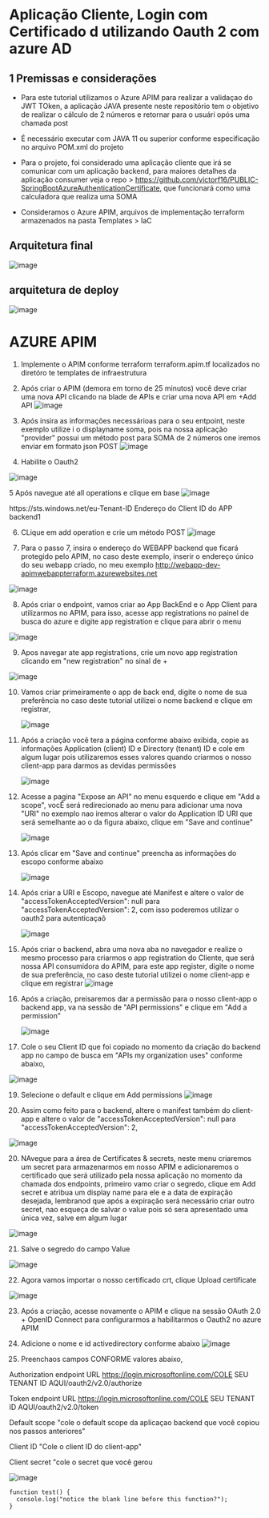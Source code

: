 # Aplicação Cliente, Login com Certificado d utilizando Oauth 2 com azure AD #

## 1 Premissas e considerações

 * Para este tutorial utilizamos o Azure APIM para realizar a validaçao do JWT TOken, a aplicação JAVA presente neste repositório tem o objetivo de realizar o cálculo de 2 números e retornar para o usuári opós uma chamada post

 * É necessário executar com JAVA 11 ou superior conforme especificação no arquivo POM.xml do projeto

 * Para o projeto, foi considerado uma aplicação cliente que irá se comunicar com um aplicação backend, para maiores detalhes da aplicação consumer veja o repo > https://github.com/victorf16/PUBLIC-SpringBootAzureAuthenticationCertificate, que funcionará como uma calculadora que realiza uma SOMA
  
 * Consideramos o Azure APIM, arquivos de implementação terraform armazenados na pasta Templates > IaC

## Arquitetura final

![image](https://github.com/victorf16/PUBLIC-SpringBootAzureAuthenticationCertificate-/assets/28166733/f4d87fab-ab47-40b3-a6e3-680b58e3ed1c)

## arquitetura de deploy

![image](https://github.com/victorf16/PUBLIC-SpringBootAzureAuthenticationCertificateProvider/assets/28166733/0128246e-f550-4f4b-b4e6-21b756f39b03)

# AZURE APIM
1. Implemente o APIM conforme terraform terraform.apim.tf localizados no diretóro te templates de infraestrutura
2. Após criar o APIM (demora em torno de 25 minutos) você deve criar uma nova API clicando na blade de APIs e criar uma nova API em +Add API ![image](https://github.com/victorf16/PUBLIC-SpringBootAzureAuthenticationCertificateProvider/assets/28166733/74eb6831-ecf0-458a-b8a9-3df010268900)

3. Após insira as informações necessárioas para o seu entpoint, neste exemplo utilize i o displayname soma, pois na nossa aplicação "provider" possui um método post para SOMA de 2 números one iremos enviar em formato json POST
 ![image](https://github.com/victorf16/PUBLIC-SpringBootAzureAuthenticationCertificateProvider/assets/28166733/cc8d2fc2-07aa-452d-91e7-47d2e1c09875)


4. Habilite o Oauth2
   
![image](https://github.com/victorf16/PUBLIC-SpringBootAzureAuthenticationCertificateProvider/assets/28166733/e53af5cd-91c8-44ab-9884-e1059f7e2c56)

5 Após navegue até all operations e clique em base 
![image](https://github.com/victorf16/PUBLIC-SpringBootAzureAuthenticationCertificateProvider/assets/28166733/1fa7a428-b292-4f31-bdb1-27ea8b540b4c)


<!-- 

    IMPORTANT: 

    - Policy elements can appear only within the <inbound>, <outbound>, <backend> section elements. 

    - To apply a policy to the incoming request (before it is forwarded to the backend service), place a corresponding policy element within the <inbound> section element. 

    - To apply a policy to the outgoing response (before it is sent back to the caller), place a corresponding policy element within the <outbound> section element. 

    - To add a policy, place the cursor at the desired insertion point and select a policy from the sidebar. 

    - To remove a policy, delete the corresponding policy statement from the policy document. 

    - Position the <base> element within a section element to inherit all policies from the corresponding section element in the enclosing scope. 

    - Remove the <base> element to prevent inheriting policies from the corresponding section element in the enclosing scope. 

    - Policies are applied in the order of their appearance, from the top down. 

    - Comments within policy elements are not supported and may disappear. Place your comments between policy elements or at a higher level scope. 

-->

<policies>
    <inbound>
        <base />
        <authentication-certificate thumbprint="A0C8F954707B196CE31F474ADD0A1FD01AE97567" />
        <validate-jwt header-name="Authorization" failed-validation-httpcode="401" failed-validation-error-message="Unauthorized. Access token is missing or invalid.">
            <openid-config url="https://login.microsoftonline.com/Seu-Tenant/v2.0/.well-known/openid-configuration" />
            <issuers>
                <issuer>https://sts.windows.net/eu-Tenant-ID</issuer>
            </issuers>
            <required-claims>
                <claim name="aud">
                    <value>Endereço do Client ID do APP backend1</value>
                </claim>
            </required-claims>
        </validate-jwt>
    </inbound>
    <backend>
        <base />
    </backend>
    <outbound>
        <base />
    </outbound>
    <on-error>
        <base />
    </on-error>
</policies>


6. CLique em add operation e crie um método POST 
 ![image](https://github.com/victorf16/PUBLIC-SpringBootAzureAuthenticationCertificateProvider/assets/28166733/a4930f3e-8d7a-48b8-a4bf-247eee4c2862)

7. Para o passo 7, insira o endereço do WEBAPP backend que ficará protegido pelo APIM, no  caso deste exemplo, inserir o endereço único do seu webapp criado, no meu exemplo http://webapp-dev-apimwebappterraform.azurewebsites.net
  
![image](https://github.com/victorf16/PUBLIC-SpringBootAzureAuthenticationCertificateProvider/assets/28166733/0f7dce0b-8180-414d-9be1-2859e72d8af6)

8. Após criar o endpoint, vamos criar ao App BackEnd e o App Client para utilizarmos no APIM, para isso, acesse app registrations no painel de busca do azure e digite app registration e clique para abrir o menu 

 ![image](https://github.com/victorf16/PUBLIC-SpringBootAzureAuthenticationCertificateProvider/assets/28166733/2111a384-21fa-4624-8574-7768bafe6627)

9. Apos navegar ate app registrations, crie um novo app registration clicando em "new registration" no sinal de + 

![image](https://github.com/victorf16/PUBLIC-SpringBootAzureAuthenticationCertificateProvider/assets/28166733/50bf2066-9e79-41cd-92ba-e4bec1a635b0)  


10. Vamos criar primeiramente o app de back end,  digite o nome de sua preferência no caso deste tutorial utilizei o nome backend e clique em registrar,

     ![image](https://github.com/victorf16/PUBLIC-SpringBootAzureAuthenticationCertificateProvider/assets/28166733/ce444cb5-4c31-4bed-afe1-9c509c399925)
       


11. Após a criação você tera a página conforme abaixo exibida, copie as informações Application (client) ID e Directory (tenant) ID e cole em algum lugar pois utilizaremos esses valores quando criarmos o nosso client-app para darmos as devidas permissões

 
    ![image](https://github.com/victorf16/PUBLIC-SpringBootAzureAuthenticationCertificateProvider/assets/28166733/2e4a0f45-9dd1-49ff-96b6-0e2b877cb29c)


12. Acesse a pagina "Expose an API" no menu esquerdo e clique em "Add a scope", vocÊ será redirecionado ao menu para adicionar uma nova "URI" no exemplo nao iremos alterar o valor do Application ID URI que será semelhante ao o da figura abaixo, clique em "Save and continue"

    ![image](https://github.com/victorf16/PUBLIC-SpringBootAzureAuthenticationCertificateProvider/assets/28166733/99cc6522-5198-4a03-b16c-faeb9c1c4829)
    
13. Após clicar em "Save and continue" preencha as informações do escopo conforme abaixo

    ![image](https://github.com/victorf16/PUBLIC-SpringBootAzureAuthenticationCertificateProvider/assets/28166733/16fd37b7-f387-4e33-99ef-eddcc485cb5f)

14. Após criar a URI e Escopo, navegue até Manifest e altere o valor de "accessTokenAcceptedVersion": null para "accessTokenAcceptedVersion": 2,
    com isso poderemos utilizar o oauth2 para autenticaçaõ

    ![image](https://github.com/victorf16/PUBLIC-SpringBootAzureAuthenticationCertificateProvider/assets/28166733/531f0785-2c13-47e7-bfa6-9ac286ad4578)


16. Após criar o backend, abra uma nova aba no navegador e realize o mesmo processo para criarmos o app registration do Cliente, que será nossa API consumidora do APIM, para este app register, digite o nome de sua preferência, no caso deste tutorial utilizei o nome client-app e clique em registrar
    ![image](https://github.com/victorf16/PUBLIC-SpringBootAzureAuthenticationCertificateProvider/assets/28166733/58bb97ae-b681-45b8-aa65-019b05d61514)


17. Após a criação, preisaremos dar a permissão para o nosso client-app o backend app, va na sessão de "API permissions" e clique em "Add a permission"

    ![image](https://github.com/victorf16/PUBLIC-SpringBootAzureAuthenticationCertificateProvider/assets/28166733/e4930ea1-5eb0-4cfd-ac47-a2d77fb0b890)

18. Cole o seu Client ID que foi copiado no momento da criação do backend app no campo de busca em "APIs my organization uses" conforme abaixo, 

![image](https://github.com/victorf16/PUBLIC-SpringBootAzureAuthenticationCertificateProvider/assets/28166733/1cbc7cc4-c19e-4663-850f-2be63cbf4637)

  
19. Selecione o default e clique em Add permissions
![image](https://github.com/victorf16/PUBLIC-SpringBootAzureAuthenticationCertificateProvider/assets/28166733/1fe20053-b8f1-44ac-989e-854c30c71ea4)

20. Assim como feito para o backend, altere o manifest também do client-app e altere o valor de "accessTokenAcceptedVersion": null para "accessTokenAcceptedVersion": 2,

 ![image](https://github.com/victorf16/PUBLIC-SpringBootAzureAuthenticationCertificateProvider/assets/28166733/2f51049a-daba-4f7f-b48b-292754a50525)


20. NAvegue para a área de Certificates & secrets, neste menu criaremos um secret para armazenarmos em nosso APIM e adicionaremos o certificado que será utilizado pela nossa aplicação no momento da chamada dos endpoints, primeiro vamo criar o segredo, clique em Add secret e atribua um display name para ele e a data de expiração desejada, lembranod que após a expiração será necessário criar outro secret, nao esqueça de salvar o value pois só sera apresentado uma única vez, salve em algum lugar

![image](https://github.com/victorf16/PUBLIC-SpringBootAzureAuthenticationCertificateProvider/assets/28166733/f6ec84e1-2da8-489a-8161-f19176473e77)

21. Salve o segredo do campo Value

![image](https://github.com/victorf16/PUBLIC-SpringBootAzureAuthenticationCertificateProvider/assets/28166733/2ac1340e-99cd-44fa-8a98-ed69fcd7d740)

22. Agora vamos importar o nosso certificado crt, clique Upload certificate

![image](https://github.com/victorf16/PUBLIC-SpringBootAzureAuthenticationCertificateProvider/assets/28166733/335eef0e-9748-42a9-8021-8709a8c672cd)


23. Após a criação, acesse novamente o APIM e clique na sessão  OAuth 2.0 + OpenID Connect para configurarmos a habilitarmos o Oauth2 no azure APIM
    

24. Adicione o nome e id activedirectory conforme abaixo
![image](https://github.com/victorf16/PUBLIC-SpringBootAzureAuthenticationCertificateProvider/assets/28166733/61b8787d-fe63-4d93-87f3-31358dd83840)

25. Preenchaos campos CONFORME valores abaixo,
 
 Authorization endpoint URL
 https://login.microsoftonline.com/COLE SEU TENANT ID AQUI/oauth2/v2.0/authorize

 Token endpoint URL
 https://login.microsoftonline.com/COLE SEU TENANT ID AQUI/oauth2/v2.0/token

 Default scope 
 "cole o default scope da aplicaçao backend que você copiou nos passos anteriores"

 Client ID
 "Cole o client ID do client-app"

 Client secret
 "cole o secret que você gerou
 
![image](https://github.com/victorf16/PUBLIC-SpringBootAzureAuthenticationCertificateProvider/assets/28166733/f515cbd0-f225-404d-98d6-cc7deae2df6a)

    

```
function test() {
  console.log("notice the blank line before this function?");
}
```


